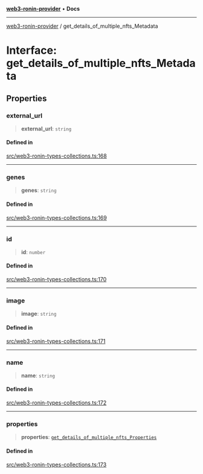 [**web3-ronin-provider**](../README.md) • **Docs**

***

[web3-ronin-provider](../globals.md) / get\_details\_of\_multiple\_nfts\_Metadata

# Interface: get\_details\_of\_multiple\_nfts\_Metadata

## Properties

### external\_url

> **external\_url**: `string`

#### Defined in

[src/web3-ronin-types-collections.ts:168](https://github.com/chuacw/web3-ronin-provider/blob/ce08d460e2589edd5c5b854bf0bd2f7be4e0431f/src/web3-ronin-types-collections.ts#L168)

***

### genes

> **genes**: `string`

#### Defined in

[src/web3-ronin-types-collections.ts:169](https://github.com/chuacw/web3-ronin-provider/blob/ce08d460e2589edd5c5b854bf0bd2f7be4e0431f/src/web3-ronin-types-collections.ts#L169)

***

### id

> **id**: `number`

#### Defined in

[src/web3-ronin-types-collections.ts:170](https://github.com/chuacw/web3-ronin-provider/blob/ce08d460e2589edd5c5b854bf0bd2f7be4e0431f/src/web3-ronin-types-collections.ts#L170)

***

### image

> **image**: `string`

#### Defined in

[src/web3-ronin-types-collections.ts:171](https://github.com/chuacw/web3-ronin-provider/blob/ce08d460e2589edd5c5b854bf0bd2f7be4e0431f/src/web3-ronin-types-collections.ts#L171)

***

### name

> **name**: `string`

#### Defined in

[src/web3-ronin-types-collections.ts:172](https://github.com/chuacw/web3-ronin-provider/blob/ce08d460e2589edd5c5b854bf0bd2f7be4e0431f/src/web3-ronin-types-collections.ts#L172)

***

### properties

> **properties**: [`get_details_of_multiple_nfts_Properties`](get_details_of_multiple_nfts_Properties.md)

#### Defined in

[src/web3-ronin-types-collections.ts:173](https://github.com/chuacw/web3-ronin-provider/blob/ce08d460e2589edd5c5b854bf0bd2f7be4e0431f/src/web3-ronin-types-collections.ts#L173)
